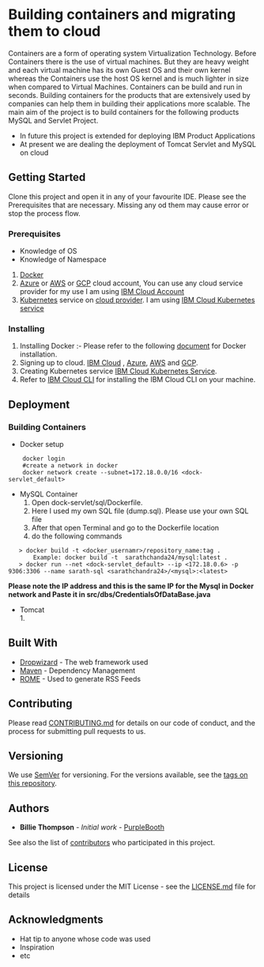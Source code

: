 # Building containers and migrating them to cloud

Containers are a form of operating system Virtualization Technology. 
Before Containers there is the use of virtual machines. 
But they are heavy weight and each virtual machine has its own Guest OS and their own kernel whereas the Containers use the host OS kernel and is much lighter in size when compared to Virtual Machines. 
Containers can be build and run in seconds. 
Building containers for the products that are extensively used by companies can help them in building their applications more scalable. 
The main aim of the project is to build containers for the following products MySQL and Servlet Project.
* In future this project is extended for deploying IBM Product Applications
* At present we are dealing the deployment of Tomcat Servlet and MySQL on cloud 

## Getting Started

Clone this project and open it in any of your favourite IDE. 
Please see the Prerequisites that are necessary. 
Missing any od them may cause error or stop the process flow.


### Prerequisites
* Knowledge of OS
* Knowledge of Namespace

1. [Docker](http://docker.com/)
2. [Azure](https://azure.microsoft.com/en-us/) or [AWS](https://aws.amazon.com/) or [GCP](https://cloud.google.com/) cloud account, You can use any cloud service provider for my use I am using [IBM Cloud Account](http://cloud.ibm.com)
3. [Kubernetes](https://kubernetes.io/) service on [cloud provider](https://kubernetes.io/docs/concepts/cluster-administration/cloud-providers/).  I am using [IBM Cloud Kubernetes service](https://cloud.ibm.com/kubernetes/catalog/cluster) 


### Installing

1. Installing Docker :- Please refer to the following [document](https://docs.docker.com/install/) for Docker installation.
2. Signing up to cloud. [IBM Cloud](https://cloud.ibm.com/docs/account?topic=account-signup) , [Azure](https://azure.microsoft.com/en-in/get-started/webinar/), [AWS](https://aws.amazon.com/getting-started/) and [GCP](https://cloud.google.com/gcp/getting-started).
3. Creating Kubernetes service [IBM Cloud Kubernetes Service](https://cloud.ibm.com/docs/containers?topic=containers-getting-started).
4. Refer to [IBM Cloud CLI](https://cloud.ibm.com/docs/cli?topic=cloud-cli-getting-started) for installing the IBM Cloud CLI on your machine.

## Deployment
### Building Containers
* Docker setup
```
    docker login
    #create a network in docker
    docker network create --subnet=172.18.0.0/16 <dock-servlet_default>
```
* MySQL Container
    1. Open dock-servlet/sql/Dockerfile.
    2. Here I used my own SQL file (dump.sql). Please use your own SQL file
    3. After that open Terminal and go to the Dockerfile location
    4. do the following commands
 ``` 
    > docker build -t <docker_usernamr>/repository_name:tag .
        Example: docker build -t  sarathchanda24/mysql:latest .
    > docker run --net <dock-servlet_default> --ip <172.18.0.6> -p 9306:3306 --name sarath-sql <sarathchandra24>/<mysql>:<latest>
 ```
**Please note the IP address and this is the same IP for the Mysql in Docker network and Paste it in src/dbs/CredentialsOfDataBase.java** 
* Tomcat  
    1. 
 
## Built With

* [Dropwizard](http://www.dropwizard.io/1.0.2/docs/) - The web framework used
* [Maven](https://maven.apache.org/) - Dependency Management
* [ROME](https://rometools.github.io/rome/) - Used to generate RSS Feeds

## Contributing

Please read [CONTRIBUTING.md](https://gist.github.com/PurpleBooth/b24679402957c63ec426) for details on our code of conduct, and the process for submitting pull requests to us.

## Versioning

We use [SemVer](http://semver.org/) for versioning. For the versions available, see the [tags on this repository](https://github.com/your/project/tags). 

## Authors

* **Billie Thompson** - *Initial work* - [PurpleBooth](https://github.com/PurpleBooth)

See also the list of [contributors](https://github.com/your/project/contributors) who participated in this project.

## License

This project is licensed under the MIT License - see the [LICENSE.md](LICENSE.md) file for details

## Acknowledgments

* Hat tip to anyone whose code was used
* Inspiration
* etc
